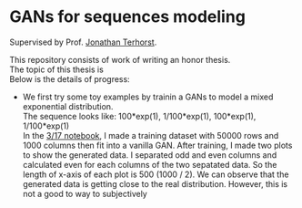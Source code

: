 # GANs for sequences modeling
Supervised by Prof. [Jonathan Terhorst](http://www-personal.umich.edu/~jonth/).

This repository consists of work of writing an honor thesis. <br />The topic of this thesis is <br />
Below is the details of progress:<br />
-  We first try some toy examples by trainin a GANs to model a mixed exponential distribution. <br />
    The sequence looks like: 100\*exp(1), 1/100\*exp(1), 100\*exp(1), 1/100\*exp(1)<br />
    In the [3/17 notebook](https://github.com/Pengjp/gene_research/blob/master/3_17_Pre_explore.ipynb), I made a training dataset with 50000 rows and 1000 columns then fit into a vanilla GAN. After training, I made two plots to show the generated data. I separated odd and even columns and calculated even for each columns of the two sepatated data. So the length of x-axis of each plot is 500 (1000 / 2). We can observe that the generated data is getting close to the real distribution. However, this is not a good to way to subjectively 
